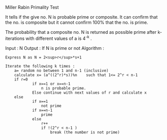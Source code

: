 Miller Rabin Primality Test

It tells if the give no. N is probable prime or composite.
It can confirm that the no. is  composite but it cannot confirm 100% that the no. is prime.

The probability that a composite no. N is returned as possible prime after k-iterations with different values of a is 4<sup>-k</sup> .

Input : N
Output : If N is prime or not
Algorithm :

	Express N as N = 2<sup>r</sup>*s+1

	Iterate the following k times : 
		a= random no between 1 and n-1 (inclusive)
		calculate x= (a^((2^r)*s))%n	such that 1<= 2^r < n-1
		if r=0
				if x==1 or x==n-1
					n is probable prime.
				Else continue with next values of r and calculate x
		else
				if x==1
					not prime
				if x==n-1
					prime
				else
					r++
					if !(2^r < n-1 )
						break (the number is not prime)
